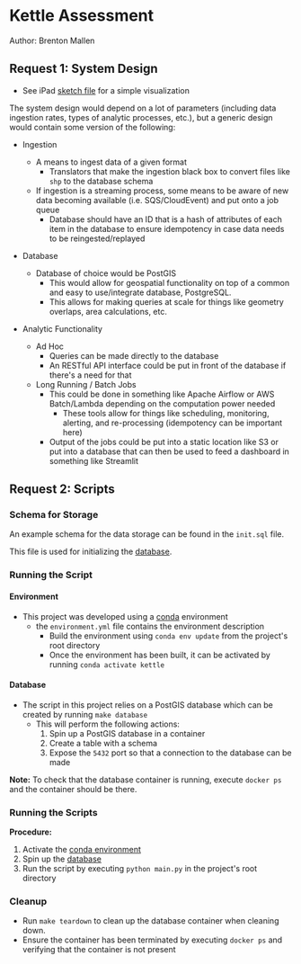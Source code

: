 # Kettle Assessment

Author: Brenton Mallen


## Request 1: System Design
- See iPad [sketch file](system-design-sketch.jpeg) for a simple visualization

The system design would depend on a lot of parameters (including data ingestion rates, types of analytic processes, etc.), but a generic design would contain some version of the following:

- Ingestion
  - A means to ingest data of a given format
    - Translators that make the ingestion black box to convert files
    like `shp` to the database schema
  - If ingestion is a streaming process, some means to be aware of new data
  becoming available (i.e. SQS/CloudEvent) and put onto a job queue
    - Database should have an ID that is a hash of attributes of each item
    in the database to ensure idempotency in case data needs to
    be reingested/replayed

- Database
  - Database of choice would be PostGIS
    - This would allow for geospatial functionality on top of a common and easy to use/integrate database, PostgreSQL.
    - This allows for making queries at scale for things like geometry overlaps, area calculations, etc.

- Analytic Functionality
  - Ad Hoc
    - Queries can be made directly to the database
    - An RESTful API interface could be put in front of the database if there's
    a need for that
  - Long Running / Batch Jobs
    - This could be done in something like Apache Airflow or AWS Batch/Lambda
    depending on the computation power needed
      - These tools allow for things like scheduling, monitoring, alerting, and
      re-processing (idempotency can be important here) 
    - Output of the jobs could be put into a static location like S3 or
    put into a database that can then be used to feed a dashboard in something
    like Streamlit

## Request 2: Scripts

### Schema for Storage
An example schema for the data storage can be found in the `init.sql` file.

This file is used for initializing the [database](#database).

### Running the Script

#### Environment
- This project was developed using a [conda](https://docs.conda.io/en/latest/miniconda.html) environment
  - the `environment.yml` file contains the environment description
    - Build the environment using `conda env update` from the project's root directory
    - Once the environment has been built, it can be activated by running `conda activate kettle`

#### Database
- The script in this project relies on a PostGIS database which can be created by running `make database`
  - This will perform the following actions:
    1. Spin up a PostGIS database in a container
    2. Create a table with a schema 
    3. Expose the `5432` port so that a connection to the database can be made

**Note:** To check that the database container is running,
execute `docker ps` and the container should be there.

### Running the Scripts

**Procedure:**
1) Activate the [conda environment](#environment)
2) Spin up the [database](#database)
3) Run the script by executing `python main.py` in the project's root directory


### Cleanup
- Run `make teardown` to clean up the database container when cleaning down. 
- Ensure the container has been terminated by executing `docker ps` and verifying that the container is not present
